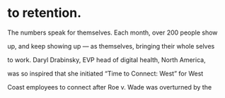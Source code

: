 # to retention.

The numbers speak for themselves. Each month, over 200 people show

up, and keep showing up — as themselves, bringing their whole selves

to work. Daryl Drabinsky, EVP head of digital health, North America,

was so inspired that she initiated “Time to Connect: West” for West

Coast employees to connect after Roe v. Wade was overturned by the